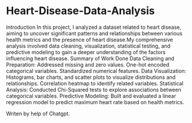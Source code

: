 # Heart-Disease-Data-Analysis

Introduction In this project, I analyzed a dataset related to heart disease, aiming to uncover significant patterns and relationships between various health metrics and the presence of heart disease.My comprehensive analysis involved data cleaning, visualization, statistical testing, and predictive modeling to gain a deeper understanding of the factors influencing heart disease. Summary of Work Done Data Cleaning and Preparation: Addressed missing and zero values. One-hot encoded categorical variables. Standardized numerical features. Data Visualization: Histograms, bar charts, and scatter plots to visualize distributions and relationships. Correlation heatmap to identify related variables. Statistical Analysis: Conducted Chi-Squared tests to explore associations between categorical variables. Predictive Modeling: Built and evaluated a linear regression model to predict maximum heart rate based on health metrics.

Writen by help of Chatgpt.
